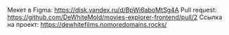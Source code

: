 Мекет в Figma: https://disk.yandex.ru/d/BpWi6aboMtSg4A
Pull request: https://github.com/DeWhiteMold/movies-explorer-frontend/pull/2
Ссылка на проект: https://dewhitefilms.nomoredomains.rocks/